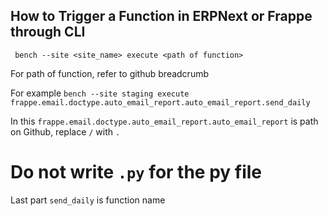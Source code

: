 ## How to Trigger a Function in ERPNext or Frappe through CLI

` bench --site <site_name> execute <path of function>`

For path of function, refer to github breadcrumb

For example
`bench --site staging execute frappe.email.doctype.auto_email_report.auto_email_report.send_daily`

In this `frappe.email.doctype.auto_email_report.auto_email_report` is path on Github, replace `/` with `.`
# Do not write `.py` for the py file
Last part `send_daily` is function name



